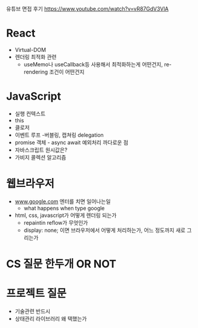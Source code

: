 유튜브 면접 후기
https://www.youtube.com/watch?v=vR87GdV3VlA

# React
- Virtual-DOM
- 렌더링 최적화 관련
  - useMemo나 useCallback등 사용해서 최적화하는게 어떤건지, re-rendering 조건이 어떤건지

# JavaScript
- 실행 컨텍스트
- this
- 클로저
- 이벤트 루프 -버블링, 캡쳐링 delegation
- promise 객체 - async await 예외처리 까다로운 점
- 자바스크립트 원시값은?
- 가비지 콜렉션 알고리즘

# 웹브라우저
- www.google.com 엔터를 치면 일어나는일
  - what happens when type google
- html, css, javascript가 어떻게 렌더링 되는가
  - repaintin reflow가 무엇인가
  - display: none; 이면 브라우저에서 어떻게 처리하는가, 어느 정도까지 새로 그리는가

# CS 질문 한두개 OR NOT

# 프로젝트 질문
- 기술관련 반드시
- 상태관리 라이브러리 왜 택했는가

